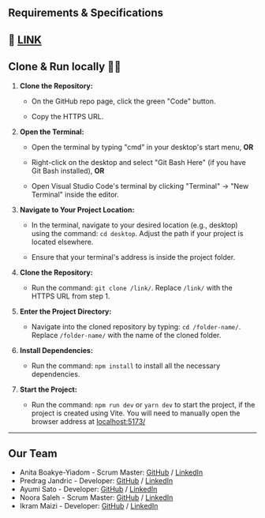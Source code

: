 ## Requirements & Specifications
## 🔗 [LINK](https://github.com/chingu-voyages/voyage-project-tier2-solar-panel-planner)

## Clone & Run locally 🏃‍♂️

1. **Clone the Repository:**

   - On the GitHub repo page, click the green "Code" button.

   - Copy the HTTPS URL.

2. **Open the Terminal:**

   - Open the terminal by typing "cmd" in your desktop's start menu, **OR**

   - Right-click on the desktop and select "Git Bash Here" (if you have Git Bash installed), **OR**

   - Open Visual Studio Code's terminal by clicking "Terminal" -> "New Terminal" inside the editor.

3. **Navigate to Your Project Location:**

   - In the terminal, navigate to your desired location (e.g., desktop) using the command: `cd desktop`. Adjust the path if your project is located elsewhere.

   - Ensure that your terminal's address is inside the project folder.

4. **Clone the Repository:**

   - Run the command: `git clone /link/`. Replace `/link/` with the HTTPS URL from step 1.

5. **Enter the Project Directory:**

   - Navigate into the cloned repository by typing: `cd /folder-name/`. Replace `/folder-name/` with the name of the cloned folder.

6. **Install Dependencies:**

   - Run the command: `npm install` to install all the necessary dependencies.

7. **Start the Project:**

   - Run the command: `npm run dev` or `yarn dev` to start the project, if the project is created using Vite. You will need to manually open the browser address at [localhost:5173/](http://localhost:5173/)

---

## Our Team

- Anita Boakye-Yiadom - Scrum Master: [GitHub](https://github.com/AnitaBoakye) / [LinkedIn](https://linkedin.com/in/anitaboakyeyiadom/)
- Predrag Jandric - Developer: [GitHub](https://github.com/Predrag-Jandric) / [LinkedIn](https://www.linkedin.com/in/predrag-jandric/)
- Ayumi Sato - Developer: [GitHub](https://github.com/ayumi-ayumi) / [LinkedIn](https://www.linkedin.com/in/ayumi-sato/)
- Noora Saleh - Scrum Master: [GitHub](https://github.com/NooraHakim1) / [LinkedIn](https://www.linkedin.com/in/noora-hakim-156144244/)
- Ikram Maizi - Developer: [GitHub](https://github.com/ikrammaizi) / [LinkedIn](https://www.linkedin.com/in/ikram-maizi-6142011bb/)
  
